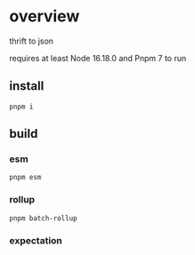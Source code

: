 # overview

thrift to json

requires at least Node 16.18.0 and Pnpm 7 to run
## install
`pnpm i`

## build
### esm
`pnpm esm`

### rollup
`pnpm batch-rollup`

### expectation


